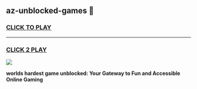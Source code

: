 
## az-unblocked-games 👋
<h3>
<a href="https://premium.freeplayer.one?title=az-unblocked-games&ref=14F">CLICK TO PLAY</a></h3>
<hr>

<h3>
<a href="https://premium.freeplayer.one?title=az-unblocked-games&ref=14F">CLICK 2 PLAY</a>
  
</h3>

<a href="https://premium.freeplayer.one?title=az-unblocked-games&ref=12F/"><img src="https://clearcache.store/games.png"></a>


**worlds hardest game unblocked: Your Gateway to Fun and Accessible Online Gaming**
